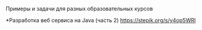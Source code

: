 Примеры и задачи для разных образовательных курсов

*Разработка веб сервиса на Java (часть 2) https://stepik.org/s/y4op5WRl